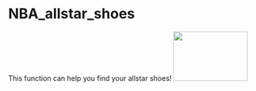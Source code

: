 # NBA_allstar_shoes
This function can help you find your allstar shoes!
<img src="https://i.imgur.com/VV1oo6Y.gif" width="150" height="100" />

